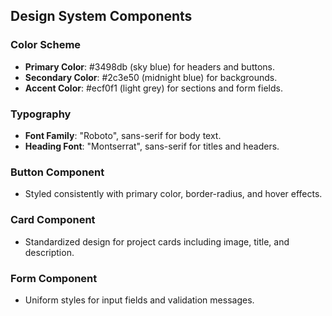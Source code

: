 ## Design System Components

### Color Scheme
- **Primary Color**: #3498db (sky blue) for headers and buttons.
- **Secondary Color**: #2c3e50 (midnight blue) for backgrounds.
- **Accent Color**: #ecf0f1 (light grey) for sections and form fields.

### Typography
- **Font Family**: "Roboto", sans-serif for body text.
- **Heading Font**: "Montserrat", sans-serif for titles and headers.

### Button Component
- Styled consistently with primary color, border-radius, and hover effects.

### Card Component
- Standardized design for project cards including image, title, and description.

### Form Component
- Uniform styles for input fields and validation messages.